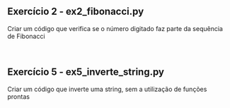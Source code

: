 ## Exercício 2 - ex2_fibonacci.py
Criar um código que verifica se o número digitado faz parte da sequência de Fibonacci

<br>

## Exercício 5 - ex5_inverte_string.py
Criar um código que inverte uma string, sem a utilização de funções prontas
